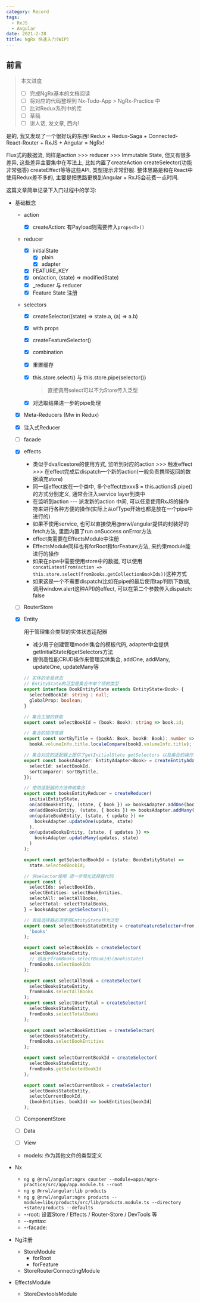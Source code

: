 ```yaml
---
category: Record
tags:
  - RxJS
  - Angular
date: 2021-2-28
title: NgRx 快速入门(WIP)
---
```


## 前言

> 本文进度
>
> - [ ] 完成NgRx基本的文档阅读
> - [ ] 将对应的代码整理到 Nx-Todo-App > NgRx-Practice 中
> - [ ] 比对Redux系列中的库
> - [ ] 草稿
> - [ ] 讲人话, 发文章, 西内!

是的, 我又发现了一个很好玩的东西! Redux + Redux-Saga + Connected-React-Router + RxJS + Angular = NgRx!

Flux式的数据流, 同样是action >>> reducer >>> Immutable State, 但又有很多差异, 这些差异主要集中在写法上, 比如内置了createAction createSelector(功能非常强答) createEffect等等这些API, 类型提示非常舒服. 整体思路是和在React中使用Redux差不多的, 主要是把思路更换到Angular + RxJS会花费一点时间.

这篇文章简单记录下入门过程中的学习:

- 基础概念

  - action

    - [x] createAction: 有Payload则需要传入`props<T>()`

  - reducer

    - [x] initialState
      - [x] plain
      - [x] adapter
    - [x] FEATURE_KEY
    - [x] on(action, (state) => modifiedState)
    - [x] _reducer 与 reducer
    - [x] Feature State 注册

  - selectors

    - [x] createSelector((state) => state.a, (a) => a.b)

    - [x] with props

    - [x] createFeatureSelector()

    - [x] combination

    - [x] 重置缓存

    - [x] this.store.select() 与 this.store.pipe(selector())

      > 直接调用select可以不为Store传入泛型

    - [x] 对选取结果进一步的pipe处理

  - [x] Meta-Reducers (Mw in Redux)

  - [x] 注入式Reducer

  - [ ] facade

  - [x] effects

    - 类似于dva/icestore的使用方式, 监听到对应的action >>> 触发effect >>> 在effect完成后dispatch一个新的action(一般负责携带返回的数据填充store)
    - 同一组effect放在一个类中, 多个effect由xxx$ = this.actions$.pipe()的方式分别定义, 通常会注入service layer到类中
    - 在监听到action --- 派发新的action 中间, 可以任意使用RxJS的操作符来进行各种方便的操作(实际上从ofType开始也都是放在一个pipe中进行的)
    - 如果不使用service, 也可以直接使用@nrwl/angular提供的封装好的fetch方法, 里面内置了run onSuccess onError方法
    - effect类需要在EffectsModule中注册
    - EffectsModule同样也有forRoot和forFeature方法, 来约束module能进行的操作 
    - 如果在pipe中需要使用store中的数据, 可以使用` concatLatestFrom(action => this.store.select(fromBooks.getCollectionBookIds))`这种方式
    - 如果这是一个不需要dispatch(比如在pipe的最后使用tap判断下数据, 调用window.alert这种API)的effect, 可以在第二个参数传入dispatch: false

  - [ ] RouterStore

  - [x] Entity

    用于管理集合类型的实体状态适配器

    - 减少用于创建管理model集合的模板代码, adapter中会提供getInitialState和getSelectors方法
    - 提供高性能CRUD操作来管理实体集合, addOne, addMany, updateOne, updateMany等

    ```typescript
    // 实体的全局状态
    // EntityState的泛型是集合中单个项的类型
    export interface BookEntityState extends EntityState<Book> {
      selectedBookId: string | null;
      globalProp: boolean;
    }
    
    // 集合主键的获取
    export const selectBookId = (book: Book): string => book.id;
    
    // 集合的排序依据
    export const sortByTitle = (bookA: Book, bookB: Book): number =>
      bookA.volumeInfo.title.localeCompare(bookB.volumeInfo.title);
    
    // 集合对应的适配器上提供了getInitialState getSelectors 以及集合的操作方法
    export const booksAdapter: EntityAdapter<Book> = createEntityAdapter<Book>({
      selectId: selectBookId,
      sortComparer: sortByTitle,
    });
    
    // 使用适配器的方法修改集合
    export const booksEntityReducer = createReducer(
      initialEntityState,
      on(addBookEntity, (state, { book }) => booksAdapter.addOne(book, state)),
      on(addBooksEntity, (state, { books }) => booksAdapter.addMany(books, state)),
      on(updateBookEntity, (state, { update }) =>
        booksAdapter.updateOne(update, state)
      ),
      on(updateBooksEntity, (state, { updates }) =>
        booksAdapter.updateMany(updates, state)
      )
    );
    
    export const getSelectedBookId = (state: BookEntityState) =>
      state.selectedBookId;
    
    // 供selector使用 进一步简化选择器代码
    export const {
      selectIds: selectBookIds,
      selectEntities: selectBookEntities,
      selectAll: selectAllBooks,
      selectTotal: selectTotalBooks,
    } = booksAdapter.getSelectors();
    
    // 首级选择器必须使用EntityState作为泛型
    export const selectBooksStateEntity = createFeatureSelector<fromBooks.BookEntityState>(
      'books'
    );
    
    export const selectBookIds = createSelector(
      selectBooksStateEntity,
      // 相当于fromBooks.selectBookIds(BooksState)
      fromBooks.selectBookIds
    );
    
    export const selectAllBook = createSelector(
      selectBooksStateEntity,
      fromBooks.selectAllBooks
    );
    export const selectUserTotal = createSelector(
      selectBooksStateEntity,
      fromBooks.selectTotalBooks
    );
    
    export const selectBookEntities = createSelector(
      selectBooksStateEntity,
      fromBooks.selectBookEntities
    );
    
    export const selectCurrentBookId = createSelector(
      selectBooksStateEntity,
      fromBooks.getSelectedBookId
    );
    
    export const selectCurrentBook = createSelector(
      selectBooksStateEntity,
      selectCurrentBookId,
      (bookEntities, bookId) => bookEntities[bookId]
    );
    
    ```

  - [ ] ComponentStore

  - [ ] Data

  - [ ] View

  - models: 作为其他文件的类型定义

- Nx

  - ` ng g @nrwl/angular:ngrx counter --module=apps/ngrx-practice/src/app/app.module.ts --root `
  - `ng g @nrwl/angular:lib products`
  - `ng g @nrwl/angular:ngrx products --module=libs/products/src/lib/products.module.ts --directory +state/products --defaults`
  - --root: 设置Store / Effects / Router-Store / DevTools 等
  - --syntax:
  - --facade: 

- Ng注册

  - StoreModule
    - forRoot
    - forFeature
  - StoreRouterConnectingModule

- EffectsModule

  - StoreDevtoolsModule

